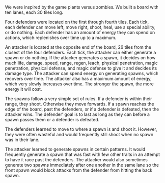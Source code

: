 We were inspired by the game plants versus zombies. We built a board with ten lanes, each 30 tiles long.

Four defenders were located on the first through fourth tiles. Each tick, each defender can move left, move right, shoot, heal, use a special ability, or do nothing. Each defender has an amount of energy they can spend on actions, which replenishes over time up to a maximum.

An attacker is located at the opposite end of the board, 26 tiles from the closest of the four defenders. Each tick, the attacker can either generate a spawn or do nothing. If the attacker generates a spawn, it decides on how much life, damage, speed, range, regen, leach, physical penetration, magic penetration, physical defense, and magic defense to give it and decides its damage type. The attacker can spend energy on generating spawns, which recovers over time. The attacker also has a maximum amount of energy, which very slowly increases over time. The stronger the spawn, the more energy it will cost.

The spawns follow a very simple set of rules. If a defender is within their range, they shoot. Otherwise they move forwards. If a spawn reaches the edge of the board, past the defenders, or if a defender is defeated, then the attacker wins. The defender’ goal is to last as long as they can before a spawn passes them or a defender is defeated.

The defenders learned to move to where a spawn is and shoot it. However, they were often wasteful and would frequently still shoot when no spawn was in their lane.

The attacker learned to generate spawns in certain patterns. It would frequently generate a spawn that was fast with few other traits in an attempt to have it race past the defenders. The attacker would also sometimes generate two spawns immediately after one another in the same lane so the front spawn would block attacks from the defender from hitting the back spawn.
